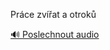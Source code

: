 
Práce zvířat a otroků

[🔊 Poslechnout audio](/data/7-paragraphs/audio/chapter_113/para_006-Prce-zvat-a-otrok.mp3)

